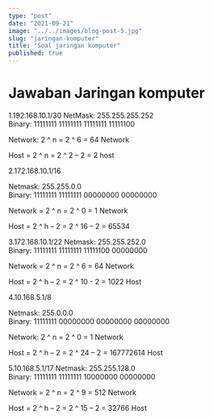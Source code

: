 ```yaml
---
type: "post"
date: "2021-09-21"
image: "../../images/blog-post-5.jpg"
slug: "jaringan-komputer"
title: "Soal jaringan komputer"
published: true
---
```


# Jawaban Jaringan komputer

1.192.168.10.1/30
NetMask: 255.255.255.252 <br />
Binary: 11111111 11111111 11111111 11111100

Network: 2 ^ n
= 2 ^ 6
= 64 Network

Host = 2 ^ n
= 2 ^ 2 – 2
= 2 host

2.172.168.10.1/16

Netmask: 255.255.0.0 <br />
Binary: 11111111 11111111 00000000 00000000

Network = 2 ^ n
= 2 ^ 0
= 1 Network

Host = 2 ^ h – 2
= 2 ^ 16 – 2
= 65534

3.172.168.10.1/22
Netmask: 255.255.252.0 <br />
Binary: 11111111 11111111 11111100 00000000

Network = 2 ^ n
= 2 ^ 6
= 64 Network

Host = 2 ^ h – 2
= 2 ^ 10 - 2
= 1022 Host

4.10.168.5.1/8

Netmask: 255.0.0.0 <br />
Binary: 11111111 00000000 00000000 00000000

Network: 2 ^ n
= 2 ^ 0
= 1 Network

Host = 2 ^ h – 2
= 2 ^ 24 – 2
= 167772614 Host

5.10.168.5.1/17
Netmask: 255.255.128.0 <br />
Binary: 11111111 11111111 10000000 00000000

Network = 2 ^ n
= 2 ^ 9
= 512 Network

Host = 2 ^ h – 2
= 2 ^ 15 – 2
= 32766 Host
